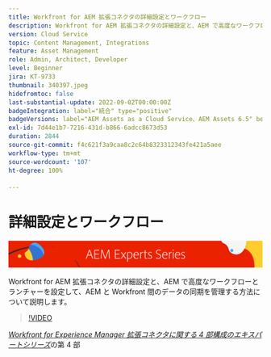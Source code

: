 ```yaml
---
title: Workfront for AEM 拡張コネクタの詳細設定とワークフロー
description: Workfront for AEM 拡張コネクタの詳細設定と、AEM で高度なワークフローとランチャーを設定して、AEM と Workfront 間のデータの同期を管理する方法について説明します。
version: Cloud Service
topic: Content Management, Integrations
feature: Asset Management
role: Admin, Architect, Developer
level: Beginner
jira: KT-9733
thumbnail: 340397.jpeg
hidefromtoc: false
last-substantial-update: 2022-09-02T00:00:00Z
badgeIntegration: label="統合" type="positive"
badgeVersions: label="AEM Assets as a Cloud Service、AEM Assets 6.5" before-title="false"
exl-id: 7d44e1b7-7216-431d-b866-6adcc8673d53
duration: 2844
source-git-commit: f4c621f3a9caa8c2c64b8323312343fe421a5aee
workflow-type: tm+mt
source-wordcount: '107'
ht-degree: 100%

---
```


# 詳細設定とワークフロー

![AEM エキスパートシリーズ](./assets/banner.png)

Workfront for AEM 拡張コネクタの詳細設定と、AEM で高度なワークフローとランチャーを設定して、AEM と Workfront 間のデータの同期を管理する方法について説明します。

>[!VIDEO](https://video.tv.adobe.com/v/340397?quality=12&learn=on)

_[Workfront for Experience Manager 拡張コネクタに関する 4 部構成のエキスパートシリーズ](./overview.md)_&#x200B;の第 4 部
